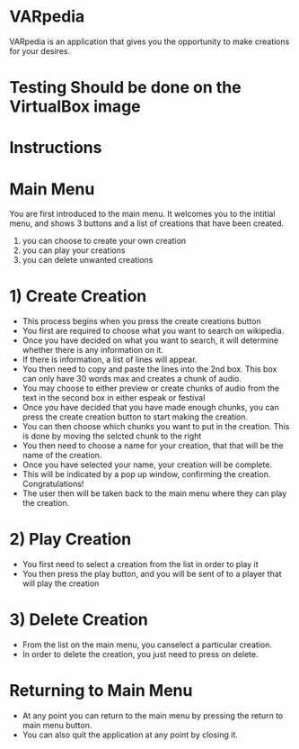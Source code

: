 # VARpedia

VARpedia is an application that gives you the opportunity to make creations for your desires.

# Testing Should be done on the VirtualBox image

# Instructions

# Main Menu

You are first introduced to the main menu.
It welcomes you to the intitial menu, and shows 3 buttons and a list of creations that have been created.
1) you can choose to create your own creation
2) you can play your creations
3) you can delete unwanted creations

# 1) Create Creation
 - This process begins when you press the create creations button
 - You first are required to choose what you want to search on wikipedia.
 - Once you have decided on what you want to search, it will determine whether there is any information on it.
 - If there is information, a list of lines will appear.
 - You then need to copy and paste the lines into the 2nd box. This box can only have 30 words max and creates a chunk of audio.
 - You may choose to either preview or create chunks of audio from the text in the second box in  either espeak or festival
 - Once you have decided that you have made enough chunks, you can press the create creation button to start making the creation.
 - You can then choose which chunks you want to put in the creation. This is done by moving the selcted chunk to the right
 - You then need to choose a name for your creation, that that will be the name of the creation.
 - Once you have selected your name, your creation will be complete. 
 - This will be indicated by a pop up window, confirming the creation. Congratulations!
 - The user then will be taken back to the main menu where they can play the creation.
 

# 2) Play Creation
 - You first need to select a creation from the list in order to play it
 - You then press the play button, and you will be sent of to a player that will play the creation

# 3) Delete Creation
 - From the list on the main menu, you canselect a particular creation.
 - In order to delete the creation, you just need to press on delete.

 
# Returning to Main Menu
 - At any point you can return to the main menu by pressing the return to main menu button.
 - You can also quit the application at any point by closing it.

